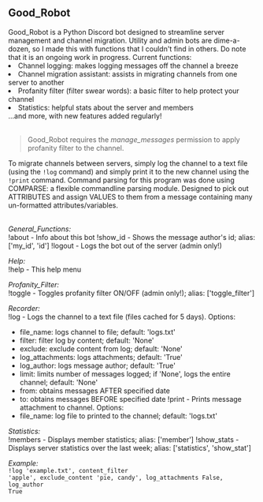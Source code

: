 <h2>Good_Robot</h2>
Good_Robot is a Python Discord bot designed to streamline server management and channel migration. Utility and admin bots are dime-a-dozen, so I made this with functions that I couldn't find in others. Do note that it is an ongoing work in progress. Current functions:
<li>Channel logging: makes logging messages off the channel a breeze</li>
<li>Channel migration assistant: assists in migrating channels from one server to another</li>
<li>Profanity filter (filter swear words): a basic filter to help protect your channel</li>
<li>Statistics: helpful stats about the server and members</li>
…and more, with new features added regularly!</br></br>
<blockquote>Good_Robot requires the <em>manage_messages</em> permission to apply profanity filter to the channel.</blockquote>
To migrate channels between servers, simply log the channel to a text file (using the <code>!log</code> command) and simply print it to the new channel using the <code>!print</code> command. Command parsing for this program was done using COMPARSE: a flexible commandline parsing module. Designed to pick out ATTRIBUTES and assign VALUES to them from a message containing many un-formatted attributes/variables.</br></br>

<em>General_Functions: </em></br>
!about - Info about this bot
!show_id - Shows the message author's id; alias: ['my_id', 'id']
!logout - Logs the bot out of the server (admin only!)

<em>Help: </em></br>
!help - This help menu

<em>Profanity_Filter: </em></br>
!toggle - Toggles profanity filter ON/OFF (admin only!); alias: ['toggle_filter']

<em>Recorder: </em></br>
!log - Logs the channel to a text file (files cached for 5 days). Options:
+ file_name: logs channel to file; default: 'logs.txt'
+ filter: filter log by content; default: 'None'
+ exclude: exclude content from log; default: 'None'
+ log_attachments: logs attachments; default: 'True'
+ log_author: logs message author; default: 'True'
+ limit: limits number of messages logged; if 'None', logs the entire channel; default: 'None'
+ from: obtains messages AFTER specified date
+ to: obtains messages BEFORE specified date
!print - Prints message attachment to channel. Options:
+ file_name: log file to printed to the channel; default: 'logs.txt'

<em>Statistics: </em></br>
!members - Displays member statistics; alias: ['member']
!show_stats - Displays server statistics over the last week; alias: ['statistics', 'show_stat']

<em>Example: </em></br>
<code>!log 'example.txt', content_filter 'apple', exclude_content 'pie, candy', log_attachments False, log_author True</code>
